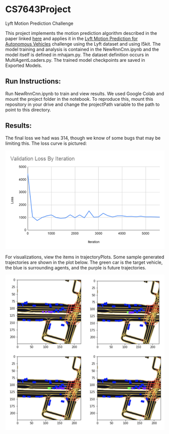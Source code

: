 # CS7643Project
Lyft Motion Prediction Challenge

This project implements the motion prediction algorithm described in the paper linked [here](https://arxiv.org/abs/2005.02545) and applies it in the [Lyft Motion Prediction for Autonomous Vehicles](https://www.kaggle.com/c/lyft-motion-prediction-autonomous-vehicles) challenge using the Lyft dataset and using l5kit. The model training and analysis is contained in the NewRnnCnn.ipynb and the model itself is defined in mhajam.py. The dataset definition occurs in MultiAgentLoaders.py. The trained model checkpoints are saved in Exported Models.

## Run Instructions:
Run NewRnnCnn.ipynb to train and view results. We used Google Colab and mount the project folder in the notebook. To reproduce this, mount this repository in your drive and change the projectPath variable to the path to point to this directory. 

## Results:
The final loss we had was 314, though we know of some bugs that may be limiting this. The loss curve is pictured:

![Loss](trajectoryPlots/loss.png)

For visualizations, view the items in trajectoryPlots. Some sample generated trajectories are shown in the plot below. The green car is the target vehicle, the blue is surrounding agents, and the purple is future trajectories.

![Trajectories](trajectoryPlots/MultiHeads.png)
